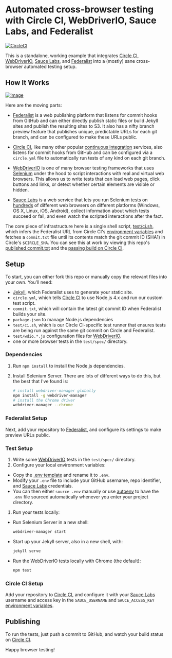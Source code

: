 # Automated cross-browser testing with Circle CI, WebDriverIO, Sauce Labs, and Federalist

[![CircleCI](https://circleci.com/gh/18F/circle-wdio-federalist.svg?style=svg)](https://circleci.com/gh/18F/circle-wdio-federalist)

This is a standalone, working example that integrates [Circle CI],
[WebDriverIO], [Sauce Labs], and [Federalist] into a (mostly) sane cross-
browser automated testing setup.

## How It Works

[![image](https://cloud.githubusercontent.com/assets/113896/23620957/b6b41ac4-024d-11e7-875f-189591a16be2.png)](http://knsv.github.io/mermaid/live_editor/#/edit/c2VxdWVuY2VEaWFncmFtCkdpdEh1Yi0tPj5GZWRlcmFsaXN0OiBjb21taXQgdHJpZ2dlcnMgYnVpbGQKR2l0SHViLS0-PkNpcmNsZUNJOiBjb21taXQgdHJpZ2dlcnMgYnVpbGQKbG9vcCB3YWl0IGZvciBGZWRlcmFsaXN0CiAgQ2lyY2xlQ0ktLT4-RmVkZXJhbGlzdDogR0VUIC9jb21taXQudHh0CiAgRmVkZXJhbGlzdC0tPj5DaXJjbGVDSTogY29tcGFyZSB0byAkQ0lSQ0xFX1NIQQplbmQKQ2lyY2xlQ0ktLT4-K3Rlc3RzOiBydW4gdGVzdHMKdGVzdHMtLT4-K1NhdWNlIExhYnM6IFNlbGVuaXVtIHNlc3Npb24ocykKU2F1Y2UgTGFicy0tPj5GZWRlcmFsaXN0OiBHRVQgL3Rlc3QtdXJsClNhdWNlIExhYnMtLT4-LXRlc3RzOiB0ZXN0IHJlc3VsdHMKdGVzdHMtLT4-LUNpcmNsZUNJOiBleGl0IHN0YXR1cwpDaXJjbGVDSS0tPj5HaXRIdWI6IGJ1aWxkIHN0YXR1cw)

Here are the moving parts:

* [Federalist] is a web publishing platform that listens for commit hooks from
  GitHub and can either directly publish static files or build Jekyll sites and
  publish the resulting sites to S3. It also has a nifty branch preview feature
  that publishes unique, predictable URLs for each git branch, and can be
  configured to make these URLs public.

* [Circle CI], like many other popular [continuous integration] services, also
  listens for commit hooks from GitHub and can be configured via a `circle.yml`
  file to automatically run tests of any kind on each git branch.

* [WebDriverIO] is one of many browser testing frameworks that uses [Selenium]
  under the hood to script interactions with real and virtual web browsers.
  This allows us to write tests that can load web pages, click buttons and
  links, or detect whether certain elements are visible or hidden.

* [Sauce Labs] is a web service that lets you run Selenium tests on
  [hundreds][sauce labs platforms] of different web browsers on different
  platforms (Windows, OS X, Linux, iOS, Android), collect information about
  which tests succeed or fail, and even watch the scripted interactions after
  the fact.

The core piece of infrastructure here is a single shell script,
[test/ci.sh](test/ci.sh), which infers the Federalist URL from Circle CI's
[environment variables][circle env] and fetches a `commit.txt` file until its
contents match the git commit ID (SHA1) in Circle's `$CIRCLE_SHA`. You can see
this at work by viewing this repo's [published commit.txt](http://federalist.18f.gov.s3-website-us-east-1.amazonaws.com/site/shawnbot/circle-wdio-federalist/commit.txt)
and the [passing build on Circle CI](https://circleci.com/gh/shawnbot/circle-wdio-federalist/2).

## Setup
To start, you can either fork this repo or manually copy the relevant files
into your own. You'll need:

* [Jekyll], which Federalist uses to generate your static site.
* `circle.yml`, which tells [Circle CI] to use Node.js 4.x and run our
  custom test script.
* `commit.txt`, which will contain the latest git commit ID when Federalist
  builds your site.
* `package.json` to manage Node.js dependencies
* `test/ci.sh`, which is our Circle CI-specific test runner that ensures
  tests are being run against the same git commit on Circle and Federalist.
* `test/wdio.*.js` configuration files for [WebDriverIO].
* one or more browser tests in the `test/spec/` directory.

### Dependencies
1. Run `npm install` to install the Node.js dependencies.
2. Install Selenium Server. There are lots of different ways to do this, but
   the best that I've found is:

   ```sh
   # install webdriver-manager globally
   npm install -g webdriver-manager
   # install the Chrome driver
   webdriver-manager --chrome
   ```

### Federalist Setup
Next, add your repository to [Federalist], and configure its settings to make preview URLs public.

### Test Setup
1. Write some [WebDriverIO] tests in the `test/spec/` directory.
1. Configure your local environment variables:
  * Copy the [.env template](.env.template) and rename it to `.env`.
  * Modify your `.env` file to include your GitHub username,
    repo identifier, and [Sauce Labs] credentials.
  * You can then either `source .env` manually or use [autoenv] to
    have the `.env` file sourced automatically whenever you enter
    your project directory.
1. Run your tests locally:
  * Run Selenium Server in a new shell:
    
    ```sh
    webdriver-manager start
    ```
    
  * Start up your Jekyll server, also in a new shell, with:

    ```sh
    jekyll serve
    ```
    
  * Run the WebDriverIO tests locally with Chrome (the default):

    ```sh
    npm test
    ```

### Circle CI Setup
Add your repository to [Circle CI], and configure it with your
[Sauce Labs] username and access key in the `SAUCE_USERNAME` and
`SAUCE_ACCESS_KEY` [environment variables][circle env].

## Publishing
To run the tests, just push a commit to GitHub, and watch your build
status on [Circle CI].

Happy browser testing!

[Circle CI]: https://circleci.com/
[WebDriverIO]: http://webdriver.io/
[Federalist]: https://federalist.18f.gov/
[Sauce Labs]: https://saucelabs.com/
[complicated]: https://github.com/18F/college-choice/blob/f0e6233c4849493c905bfee0fc37bfa57aa8dde6/test/ci.sh#L30-L46
[request this file]: test/ci.sh#L18
[autoenv]: https://github.com/kennethreitz/autoenv
[College Scorecard]: https://github.com/18F/college-choice/
[Selenium]: http://www.seleniumhq.org/
[Jekyll]: http://jekyllrb.com/
[circle env]: https://circleci.com/docs/environment-variables
[sauce labs platforms]: https://wiki.saucelabs.com/display/DOCS/Platform+Configurator#/
[continuous integration]: https://en.wikipedia.org/wiki/Continuous_integration
